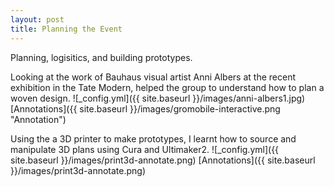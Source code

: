 ```yaml
---
layout: post
title: Planning the Event
---
```


Planning, logisitics, and building prototypes.

Looking at the work of Bauhaus visual artist Anni Albers at the recent exhibition in the Tate Modern, helped the group to understand how to plan a woven design.
![_config.yml]({{ site.baseurl }}/images/anni-albers1.jpg)
[Annotations]({{ site.baseurl }}/images/gromobile-interactive.png "Annotation")

Using the a 3D printer to make prototypes, I learnt how to source and manipulate 3D plans using Cura and Ultimaker2. 
![_config.yml]({{ site.baseurl }}/images/print3d-annotate.png)
[Annotations]({{ site.baseurl }}/images/print3d-annotate.png)





